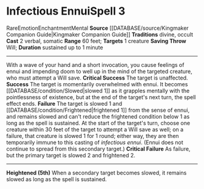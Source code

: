 ﻿---
actions: '[two-actions]'
area: null
bloodline: null
component:
- Verbal
- Somatic
cost: null
deity: null
domain: null
duration: sustained up to 1 minute
element: null
heighten: 5th
heighten_level: 3, 5
id: '1235'
lesson: null
level: '3'
mystery: null
name: Infectious Ennui
patron_theme: null
range: 60 feet
rarity: Rare
requirement: null
rus_type_level: null
saving_throw: Will
school: Enchantment
source: '[[DATABASE/source/Kingmaker Companion Guide|Kingmaker Companion Guide]]'
target: 1 creature
tradition:
- Divine
- Occult
trait:
- '[[DATABASE/trait/Emotion|Emotion]]'
- '[[DATABASE/trait/Enchantment|Enchantment]]'
- '[[DATABASE/trait/Mental|Mental]]'
- '[[DATABASE/trait/Rare|Rare]]'
trigger: null
type: Spell

---
# Infectious Ennui<span class="item-type">Spell 3</span>

<span class="trait-rare item-trait">Rare</span><span class="item-trait">Emotion</span><span class="item-trait">Enchantment</span><span class="item-trait">Mental</span>
**Source** [[DATABASE/source/Kingmaker Companion Guide|Kingmaker Companion Guide]]
**Traditions** divine, occult
**Cast** <span class="action-icon">2</span> verbal, somatic
**Range** 60 feet; **Targets** 1 creature
**Saving Throw** Will; **Duration** sustained up to 1 minute

---
With a wave of your hand and a short invocation, you cause feelings of ennui and impending doom to well up in the mind of the targeted creature, who must attempt a Will save.
**Critical Success** The target is unaffected.
**Success** The target is momentarily overwhelmed with ennui. It becomes [[DATABASE/condition/Slowed|slowed 1]] as it grapples mentally with the pointlessness of existence, but at the end of the target's next turn, the spell effect ends.
**Failure** The target is slowed 1 and [[DATABASE/condition/Frightened|frightened 1]] from the sense of ennui, and remains slowed and can't reduce the frightened condition below 1 as long as the spell is sustained. At the start of the target's turn, choose one creature within 30 feet of the target to attempt a Will save as well; on a failure, that creature is slowed 1 for 1 round; either way, they are then temporarily immune to this casting of _infectious ennui_. (Ennui does not continue to spread from this secondary target.)
**Critical Failure** As failure, but the primary target is slowed 2 and frightened 2.

---
**Heightened (5th)** When a secondary target becomes slowed, it remains slowed as long as the spell is sustained.